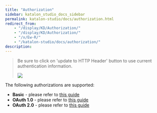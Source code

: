```yaml
---
title: "Authorization" 
sidebar: katalon_studio_docs_sidebar
permalink: katalon-studio/docs/authorization.html 
redirect_from:
    - "/display/KD/Authorization/"
    - "/display/KD/Authorization/"
    - "/x/Ew-R/"
    - "/katalon-studio/docs/authorization/"
description: 
---
```

> Be sure to click on 'update to HTTP Header' button to use current authentication information.
> 
> ![](../../images/katalon-studio/docs/copy-of-authorization/image2018-8-8-113A243A47.png)

  
The following authorizations are supported:

*   **Basic** - please refer to [this guide](/katalon-studio/docs/authorization-basic/")
*   **OAuth 1.0** - please refer to [this guide](/katalon-studio/docs/authorization-oauth1/")
*   **OAuth 2.0** - please refer to [this guide](/katalon-studio/docs/authorization-oauth2/")

